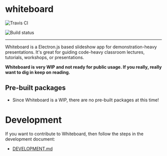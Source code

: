 # whiteboard

![Travis CI](https://travis-ci.org/michaelpb/whiteboard.svg?branch=master)

![Build status](https://ci.appveyor.com/api/projects/status/kecjxg5h613ivbwd?svg=true)

-------------------------

Whiteboard is a Electron.js based slideshow app for demonstration-heavy
presentations. It's great for guiding code-heavy classroom lectures, tutorials,
workshops, or presentations.

**Whiteboard is very WIP and not ready for public usage. If you really, really want
to dig in keep on reading.**


## Pre-built packages

- Since Whiteboard is a WIP, there are no pre-built packages at this time!

# Development

If you want to contribute to Whiteboard, then follow the steps in the
development document:

* [DEVELOPMENT.md](DEVELOPMENT.md)
